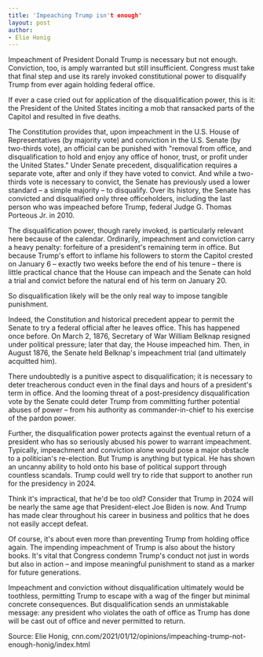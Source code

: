 ```yaml
---
title: 'Impeaching Trump isn't enough'
layout: post
author:
- Elie Honig
---
```


Impeachment of President Donald Trump is necessary but not enough. Conviction, too, is amply warranted but still insufficient. Congress must take that final step and use its rarely invoked constitutional power to disqualify Trump from ever again holding federal office.

If ever a case cried out for application of the disqualification power, this is it: the President of the United States inciting a mob that ransacked parts of the Capitol and resulted in five deaths.

The Constitution provides that, upon impeachment in the U.S. House of Representatives (by majority vote) and conviction in the U.S. Senate (by two-thirds vote), an official can be punished with "removal from office, and disqualification to hold and enjoy any office of honor, trust, or profit under the United States." Under Senate precedent, disqualification requires a separate vote, after and only if they have voted to convict. And while a two-thirds vote is necessary to convict, the Senate has previously used a lower standard – a simple majority – to disqualify. Over its history, the Senate has convicted and disqualified only three officeholders, including the last person who was impeached before Trump, federal Judge G. Thomas Porteous Jr. in 2010.

The disqualification power, though rarely invoked, is particularly relevant here because of the calendar. Ordinarily, impeachment and conviction carry a heavy penalty: forfeiture of a president's remaining term in office. But because Trump's effort to inflame his followers to storm the Capitol crested on January 6 – exactly two weeks before the end of his tenure – there is little practical chance that the House can impeach and the Senate can hold a trial and convict before the natural end of his term on January 20.

So disqualification likely will be the only real way to impose tangible punishment.

Indeed, the Constitution and historical precedent appear to permit the Senate to try a federal official after he leaves office. This has happened once before. On March 2, 1876, Secretary of War William Belknap resigned under political pressure; later that day, the House impeached him. Then, in August 1876, the Senate held Belknap's impeachment trial (and ultimately acquitted him).

There undoubtedly is a punitive aspect to disqualification; it is necessary to deter treacherous conduct even in the final days and hours of a president's term in office. And the looming threat of a post-presidency disqualification vote by the Senate could deter Trump from committing further potential abuses of power – from his authority as commander-in-chief to his exercise of the pardon power.

Further, the disqualification power protects against the eventual return of a president who has so seriously abused his power to warrant impeachment. Typically, impeachment and conviction alone would pose a major obstacle to a politician's re-election. But Trump is anything but typical. He has shown an uncanny ability to hold onto his base of political support through countless scandals. Trump could well try to ride that support to another run for the presidency in 2024.

Think it's impractical, that he'd be too old? Consider that Trump in 2024 will be nearly the same age that President-elect Joe Biden is now. And Trump has made clear throughout his career in business and politics that he does not easily accept defeat.

Of course, it's about even more than preventing Trump from holding office again. The impending impeachment of Trump is also about the history books. It's vital that Congress condemn Trump's conduct not just in words but also in action – and impose meaningful punishment to stand as a marker for future generations.

Impeachment and conviction without disqualification ultimately would be toothless, permitting Trump to escape with a wag of the finger but minimal concrete consequences. But disqualification sends an unmistakable message: any president who violates the oath of office as Trump has done will be cast out of office and never permitted to return.

Source: Elie Honig, cnn.com/2021/01/12/opinions/impeaching-trump-not-enough-honig/index.html
